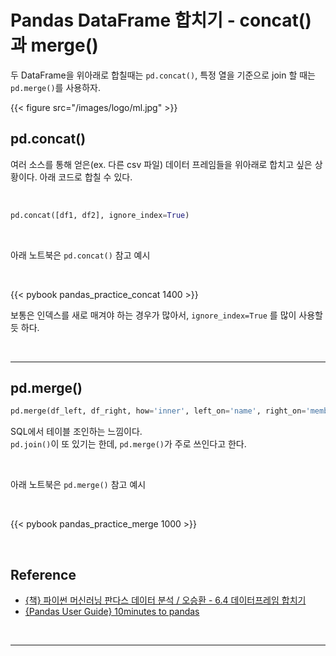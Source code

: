 # Pandas DataFrame 합치기 - concat()과 merge()


두 DataFrame을 위아래로 합칠때는 `pd.concat()`, 특정 열을 기준으로 join 할 때는 `pd.merge()`를 사용하자.
<!--more-->

{{< figure src="/images/logo/ml.jpg" >}}

## pd.concat()
여러 소스를 통해 얻은(ex. 다른 csv 파일) 데이터 프레임들을 위아래로 합치고 싶은 상황이다. 아래 코드로 합칠 수 있다.

<br/>

```python
pd.concat([df1, df2], ignore_index=True)
```

<br/>

아래 노트북은 `pd.concat()` 참고 예시

<br/>

{{< pybook pandas_practice_concat 1400 >}}

보통은 인덱스를 새로 매겨야 하는 경우가 많아서, `ignore_index=True` 를 많이 사용할 듯 하다.

<br/>

---

## pd.merge()

```python
pd.merge(df_left, df_right, how='inner', left_on='name', right_on='member')
```

SQL에서 테이블 조인하는 느낌이다.  
`pd.join()`이 또 있기는 한데, `pd.merge()`가 주로 쓰인다고 한다.

<br/>

아래 노트북은 `pd.merge()` 참고 예시

<br/>

{{< pybook pandas_practice_merge 1000 >}}

<br/>

## Reference
- [{책} 파이썬 머신러닝 판다스 데이터 분석 / 오승환 - 6.4 데이터프레임 합치기](https://product.kyobobook.co.kr/detail/S000000833232)
- [{Pandas User Guide} 10minutes to pandas](https://pandas.pydata.org/pandas-docs/stable/user_guide/10min.html#merge)

<br/>

---
